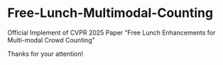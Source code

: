 # Free-Lunch-Multimodal-Counting

Official Implement of CVPR 2025 Paper "Free Lunch Enhancements for Multi-modal Crowd Counting"

Thanks for your attention!
